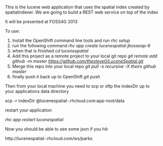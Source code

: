 This is the lucene web application that uses the spatial index created by spatialindexer. We are going to build a REST web service on top of the index

It will be presented at FOSS4G 2013

To use:
1. Install the OpenShift command line tools and run *rhc setup*
2. run the following command *rhc app create lucenespatial jbosseap-6*
3. when that is finished *cd lucenespatial*
4. Add this project as a remote project to your local git repo *git remote add github -m master https://github.com/thesteve0/LuceneSpatial.git*
5. Merge this repo into your local repo *git pull -s recursive -X theirs github master*
6. finally push it back up to OpenShift *git push*

Then from your local machine you need to scp or sftp the indexDir up to your applications data directory

scp -r indexDir <uuid>@lucenespatial-<yourdomain>.rhcloud.com:app-root/data

restart your application

*rhc app restart lucenespatial*

Now you should be able to see some json if you hit:

http://lucenespatial-<yourdomain>.rhcloud.com/ws/parks



